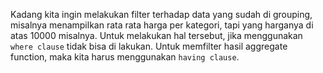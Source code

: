 Kadang kita ingin melakukan filter terhadap data yang sudah di grouping, misalnya menampilkan rata rata harga per kategori, tapi yang harganya di atas 10000 misalnya.
Untuk melakukan hal tersebut, jika menggunakan `where clause` tidak bisa di lakukan.
Untuk memfilter hasil aggregate function, maka kita harus menggunakan `having clause`.
